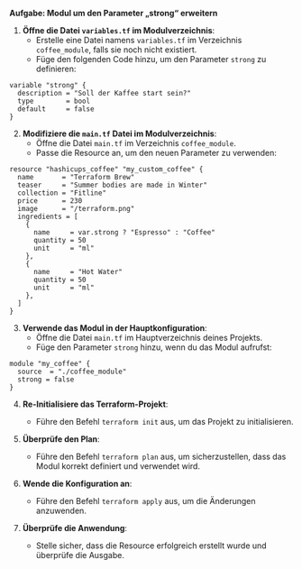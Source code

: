 **Aufgabe: Modul um den Parameter „strong“ erweitern**

1. **Öffne die Datei `variables.tf` im Modulverzeichnis**:
   - Erstelle eine Datei namens `variables.tf` im Verzeichnis `coffee_module`, falls sie noch nicht existiert.
   - Füge den folgenden Code hinzu, um den Parameter `strong` zu definieren:

```
variable "strong" {
  description = "Soll der Kaffee start sein?"
  type        = bool
  default     = false
}
```

2. **Modifiziere die `main.tf` Datei im Modulverzeichnis**:
   - Öffne die Datei `main.tf` im Verzeichnis `coffee_module`.
   - Passe die Resource an, um den neuen Parameter zu verwenden:

```
resource "hashicups_coffee" "my_custom_coffee" {
  name       = "Terraform Brew"
  teaser     = "Summer bodies are made in Winter"
  collection = "Fitline"
  price      = 230
  image      = "/terraform.png"
  ingredients = [
    {
      name     = var.strong ? "Espresso" : "Coffee"
      quantity = 50
      unit     = "ml"
    },
    {
      name     = "Hot Water"
      quantity = 50
      unit     = "ml"
    },
  ]
}
```

3. **Verwende das Modul in der Hauptkonfiguration**:
   - Öffne die Datei `main.tf` im Hauptverzeichnis deines Projekts.
   - Füge den Parameter `strong` hinzu, wenn du das Modul aufrufst:

```hcl
module "my_coffee" {
  source  = "./coffee_module"
  strong = false
}
```

4. **Re-Initialisiere das Terraform-Projekt**:
   - Führe den Befehl `terraform init` aus, um das Projekt zu initialisieren.

5. **Überprüfe den Plan**:
   - Führe den Befehl `terraform plan` aus, um sicherzustellen, dass das Modul korrekt definiert und verwendet wird.

6. **Wende die Konfiguration an**:
   - Führe den Befehl `terraform apply` aus, um die Änderungen anzuwenden.

7. **Überprüfe die Anwendung**:
   - Stelle sicher, dass die Resource erfolgreich erstellt wurde und überprüfe die Ausgabe.
